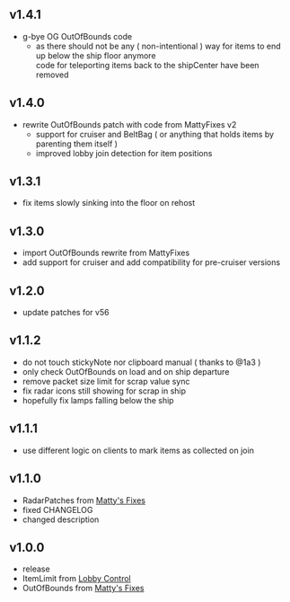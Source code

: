 ## v1.4.1
- g-bye OG OutOfBounds code
  - as there should not be any ( non-intentional ) way for items to end up below the ship floor anymore  
code for teleporting items back to the shipCenter have been removed

## v1.4.0
- rewrite OutOfBounds patch with code from MattyFixes v2
  - support for cruiser and BeltBag ( or anything that holds items by parenting them itself )
  - improved lobby join detection for item positions

## v1.3.1
- fix items slowly sinking into the floor on rehost

## v1.3.0
- import OutOfBounds rewrite from MattyFixes
- add support for cruiser and add compatibility for pre-cruiser versions

## v1.2.0
- update patches for v56

## v1.1.2
- do not touch stickyNote nor clipboard manual ( thanks to @1a3 )
- only check OutOfBounds on load and on ship departure
- remove packet size limit for scrap value sync
- fix radar icons still showing for scrap in ship
- hopefully fix lamps falling below the ship

## v1.1.1
- use different logic on clients to mark items as collected on join

## v1.1.0
- RadarPatches from [Matty's Fixes](https://thunderstore.io/c/lethal-company/p/mattymatty/Matty_Fixes/)
- fixed CHANGELOG
- changed description

## v1.0.0
- release
- ItemLimit from [Lobby Control](https://thunderstore.io/c/lethal-company/p/mattymatty/LobbyControl/)
- OutOfBounds from [Matty's Fixes](https://thunderstore.io/c/lethal-company/p/mattymatty/Matty_Fixes/)
